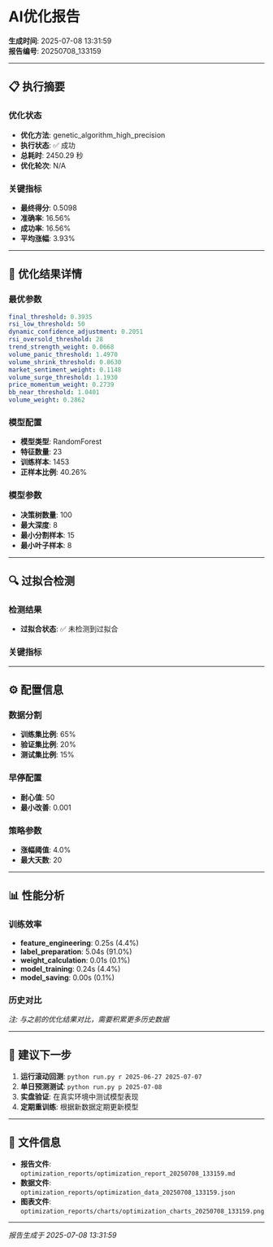 # AI优化报告

**生成时间**: 2025-07-08 13:31:59  
**报告编号**: 20250708_133159

---

## 📋 执行摘要

### 优化状态
- **优化方法**: genetic_algorithm_high_precision
- **执行状态**: ✅ 成功
- **总耗时**: 2450.29 秒
- **优化轮次**: N/A

### 关键指标
- **最终得分**: 0.5098
- **准确率**: 16.56%
- **成功率**: 16.56%
- **平均涨幅**: 3.93%

---

## 🎯 优化结果详情

### 最优参数
```yaml
final_threshold: 0.3935
rsi_low_threshold: 50
dynamic_confidence_adjustment: 0.2051
rsi_oversold_threshold: 28
trend_strength_weight: 0.0668
volume_panic_threshold: 1.4970
volume_shrink_threshold: 0.8630
market_sentiment_weight: 0.1148
volume_surge_threshold: 1.1930
price_momentum_weight: 0.2739
bb_near_threshold: 1.0401
volume_weight: 0.2862
```

### 模型配置
- **模型类型**: RandomForest
- **特征数量**: 23
- **训练样本**: 1453
- **正样本比例**: 40.26%

### 模型参数
- **决策树数量**: 100
- **最大深度**: 8
- **最小分割样本**: 15
- **最小叶子样本**: 8

---

## 🔍 过拟合检测

### 检测结果
- **过拟合状态**: ✅ 未检测到过拟合

### 关键指标


---

## ⚙️ 配置信息

### 数据分割
- **训练集比例**: 65%
- **验证集比例**: 20%
- **测试集比例**: 15%

### 早停配置
- **耐心值**: 50
- **最小改善**: 0.001

### 策略参数
- **涨幅阈值**: 4.0%
- **最大天数**: 20

---

## 📊 性能分析

### 训练效率
- **feature_engineering**: 0.25s (4.4%)
- **label_preparation**: 5.04s (91.0%)
- **weight_calculation**: 0.01s (0.1%)
- **model_training**: 0.24s (4.4%)
- **model_saving**: 0.00s (0.1%)


### 历史对比
*注: 与之前的优化结果对比，需要积累更多历史数据*

---

## 📝 建议下一步


1. **运行滚动回测**: `python run.py r 2025-06-27 2025-07-07`
2. **单日预测测试**: `python run.py p 2025-07-08`
3. **实盘验证**: 在真实环境中测试模型表现
4. **定期重训练**: 根据新数据定期更新模型


---

## 📁 文件信息

- **报告文件**: `optimization_reports/optimization_report_20250708_133159.md`
- **数据文件**: `optimization_reports/optimization_data_20250708_133159.json`
- **图表文件**: `optimization_reports/charts/optimization_charts_20250708_133159.png`

---

*报告生成于 2025-07-08 13:31:59*

